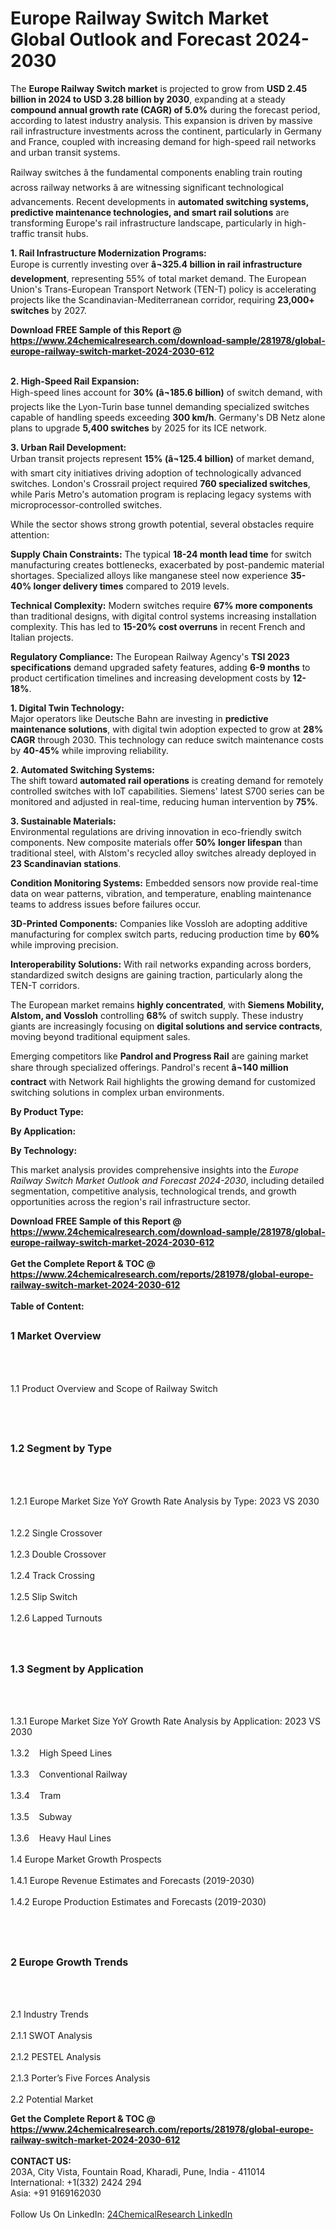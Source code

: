 <h1>Europe Railway Switch Market Global Outlook and Forecast 2024-2030</h1><p>The <strong>Europe Railway Switch market</strong> is projected to grow from <strong>USD 2.45 billion in 2024 to USD 3.28 billion by 2030</strong>, expanding at a steady <strong>compound annual growth rate (CAGR) of 5.0%</strong> during the forecast period, according to latest industry analysis. This expansion is driven by massive rail infrastructure investments across the continent, particularly in Germany and France, coupled with increasing demand for high-speed rail networks and urban transit systems.</p><p>Railway switches â the fundamental components enabling train routing across railway networks â are witnessing significant technological advancements. Recent developments in <strong>automated switching systems, predictive maintenance technologies, and smart rail solutions</strong> are transforming Europe's rail infrastructure landscape, particularly in high-traffic transit hubs.</p><p><strong>1. Rail Infrastructure Modernization Programs:</strong><br>
Europe is currently investing over <strong>â¬325.4 billion in rail infrastructure development</strong>, representing 55% of total market demand. The European Union's Trans-European Transport Network (TEN-T) policy is accelerating projects like the Scandinavian-Mediterranean corridor, requiring <strong>23,000+ switches</strong> by 2027.</p><div><b>Download FREE Sample of this Report @ 
            <a href="https://www.24chemicalresearch.com/download-sample/281978/global-europe-railway-switch-market-2024-2030-612">
            https://www.24chemicalresearch.com/download-sample/281978/global-europe-railway-switch-market-2024-2030-612</a></b></div><br><p><strong>2. High-Speed Rail Expansion:</strong><br>
High-speed lines account for <strong>30% (â¬185.6 billion)</strong> of switch demand, with projects like the Lyon-Turin base tunnel demanding specialized switches capable of handling speeds exceeding <strong>300 km/h</strong>. Germany's DB Netz alone plans to upgrade <strong>5,400 switches</strong> by 2025 for its ICE network.</p><p><strong>3. Urban Rail Development:</strong><br>
Urban transit projects represent <strong>15% (â¬125.4 billion)</strong> of market demand, with smart city initiatives driving adoption of technologically advanced switches. London's Crossrail project required <strong>760 specialized switches</strong>, while Paris Metro's automation program is replacing legacy systems with microprocessor-controlled switches.</p><p>While the sector shows strong growth potential, several obstacles require attention:</p><p><strong>Supply Chain Constraints:</strong> The typical <strong>18-24 month lead time</strong> for switch manufacturing creates bottlenecks, exacerbated by post-pandemic material shortages. Specialized alloys like manganese steel now experience <strong>35-40% longer delivery times</strong> compared to 2019 levels.</p><p><strong>Technical Complexity:</strong> Modern switches require <strong>67% more components</strong> than traditional designs, with digital control systems increasing installation complexity. This has led to <strong>15-20% cost overruns</strong> in recent French and Italian projects.</p><p><strong>Regulatory Compliance:</strong> The European Railway Agency's <strong>TSI 2023 specifications</strong> demand upgraded safety features, adding <strong>6-9 months</strong> to product certification timelines and increasing development costs by <strong>12-18%</strong>.</p><p><strong>1. Digital Twin Technology:</strong><br>
Major operators like Deutsche Bahn are investing in <strong>predictive maintenance solutions</strong>, with digital twin adoption expected to grow at <strong>28% CAGR</strong> through 2030. This technology can reduce switch maintenance costs by <strong>40-45%</strong> while improving reliability.</p><p><strong>2. Automated Switching Systems:</strong><br>
The shift toward <strong>automated rail operations</strong> is creating demand for remotely controlled switches with IoT capabilities. Siemens' latest S700 series can be monitored and adjusted in real-time, reducing human intervention by <strong>75%</strong>.</p><p><strong>3. Sustainable Materials:</strong><br>
Environmental regulations are driving innovation in eco-friendly switch components. New composite materials offer <strong>50% longer lifespan</strong> than traditional steel, with Alstom's recycled alloy switches already deployed in <strong>23 Scandinavian stations</strong>.</p><p><strong>Condition Monitoring Systems:</strong> Embedded sensors now provide real-time data on wear patterns, vibration, and temperature, enabling maintenance teams to address issues before failures occur.</p><p><strong>3D-Printed Components:</strong> Companies like Vossloh are adopting additive manufacturing for complex switch parts, reducing production time by <strong>60%</strong> while improving precision.</p><p><strong>Interoperability Solutions:</strong> With rail networks expanding across borders, standardized switch designs are gaining traction, particularly along the TEN-T corridors.</p><p>The European market remains <strong>highly concentrated</strong>, with <strong>Siemens Mobility, Alstom, and Vossloh</strong> controlling <strong>68%</strong> of switch supply. These industry giants are increasingly focusing on <strong>digital solutions and service contracts</strong>, moving beyond traditional equipment sales.</p><p>Emerging competitors like <strong>Pandrol and Progress Rail</strong> are gaining market share through specialized offerings. Pandrol's recent <strong>â¬140 million contract</strong> with Network Rail highlights the growing demand for customized switching solutions in complex urban environments.</p><p><strong>By Product Type:</strong></p><p><strong>By Application:</strong></p><p><strong>By Technology:</strong></p><p>This market analysis provides comprehensive insights into the <em>Europe Railway Switch Market Outlook and Forecast 2024-2030</em>, including detailed segmentation, competitive analysis, technological trends, and growth opportunities across the region's rail infrastructure sector.</p><div><b>Download FREE Sample of this Report @ 
            <a href="https://www.24chemicalresearch.com/download-sample/281978/global-europe-railway-switch-market-2024-2030-612">
            https://www.24chemicalresearch.com/download-sample/281978/global-europe-railway-switch-market-2024-2030-612</a></b></div><br><div><b>Get the Complete Report & TOC @ 
            <a href="https://www.24chemicalresearch.com/reports/281978/global-europe-railway-switch-market-2024-2030-612">
            https://www.24chemicalresearch.com/reports/281978/global-europe-railway-switch-market-2024-2030-612</a></b></div><br>
            <b>Table of Content:</b><p><h2><span style="font-size:16px"><strong>1 Market Overview&nbsp;&nbsp; &nbsp;</strong></span></h2><br />
<br />
<p>1.1 Product Overview and Scope of Railway Switch&nbsp;</p><br />
<br />
<h2><strong><span style="font-size:16px">1.2 Segment by Type&nbsp;&nbsp; &nbsp;</span></strong></h2><br />
<br />
<p>1.2.1 Europe Market Size YoY Growth Rate Analysis by Type: 2023 VS 2030&nbsp;&nbsp; &nbsp;<br /><br />
1.2.2 Single Crossover&nbsp;&nbsp; &nbsp;<br /><br />
1.2.3 Double Crossover<br /><br />
1.2.4 Track Crossing<br /><br />
1.2.5 Slip Switch<br /><br />
1.2.6 Lapped Turnouts<br /><br />
<br />
<h2><span style="font-size:16px"><strong>1.3 Segment by Application&nbsp;&nbsp;</strong></span></h2><br />
<br />
<p>1.3.1 Europe Market Size YoY Growth Rate Analysis by Application: 2023 VS 2030&nbsp;&nbsp; &nbsp;<br /><br />
1.3.2&nbsp;&nbsp; &nbsp;High Speed Lines<br /><br />
1.3.3&nbsp;&nbsp; &nbsp;Conventional Railway<br /><br />
1.3.4&nbsp;&nbsp; &nbsp;Tram<br /><br />
1.3.5&nbsp;&nbsp; &nbsp;Subway<br /><br />
1.3.6&nbsp;&nbsp; &nbsp;Heavy Haul Lines<br /><br />
1.4 Europe Market Growth Prospects&nbsp;&nbsp; &nbsp;<br /><br />
1.4.1 Europe Revenue Estimates and Forecasts (2019-2030)&nbsp;&nbsp; &nbsp;<br /><br />
1.4.2 Europe Production Estimates and Forecasts (2019-2030)&nbsp;&nbsp;</p><br />
<br />
<h2><span style="font-size:16px"><strong>2 Europe Growth Trends&nbsp;&nbsp; &nbsp;</strong></span></h2><br />
<br />
<p>2.1 Industry Trends&nbsp;&nbsp; &nbsp;<br /><br />
2.1.1 SWOT Analysis&nbsp;&nbsp; &nbsp;<br /><br />
2.1.2 PESTEL Analysis&nbsp;&nbsp; &nbsp;<br /><br />
2.1.3 Porter&rsquo;s Five Forces Analysis&nbsp;&nbsp; &nbsp;<br /><br />
2.2 Potential Market </p><div><b>Get the Complete Report & TOC @ 
            <a href="https://www.24chemicalresearch.com/reports/281978/global-europe-railway-switch-market-2024-2030-612">
            https://www.24chemicalresearch.com/reports/281978/global-europe-railway-switch-market-2024-2030-612</a></b></div><br><b>CONTACT US:</b><br>
            203A, City Vista, Fountain Road, Kharadi, Pune, India - 411014<br>
            International: +1(332) 2424 294<br>
            Asia: +91 9169162030 <br><br>
            Follow Us On LinkedIn: <a href="https://www.linkedin.com/company/24chemicalresearch/">24ChemicalResearch LinkedIn</a>